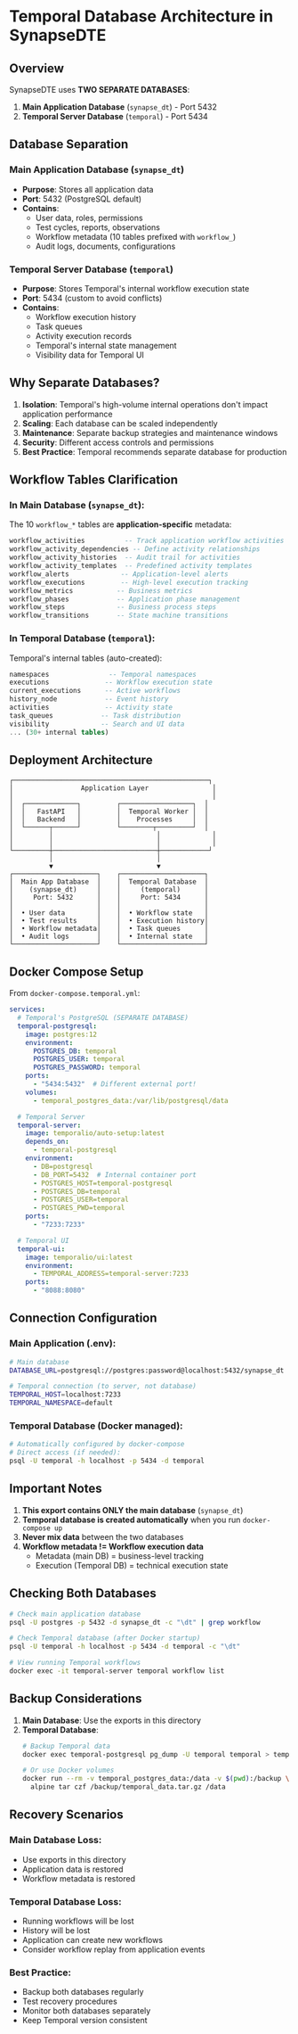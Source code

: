 # Temporal Database Architecture in SynapseDTE

## Overview

SynapseDTE uses **TWO SEPARATE DATABASES**:

1. **Main Application Database** (`synapse_dt`) - Port 5432
2. **Temporal Server Database** (`temporal`) - Port 5434

## Database Separation

### Main Application Database (`synapse_dt`)
- **Purpose**: Stores all application data
- **Port**: 5432 (PostgreSQL default)
- **Contains**:
  - User data, roles, permissions
  - Test cycles, reports, observations
  - Workflow metadata (10 tables prefixed with `workflow_`)
  - Audit logs, documents, configurations

### Temporal Server Database (`temporal`)
- **Purpose**: Stores Temporal's internal workflow execution state
- **Port**: 5434 (custom to avoid conflicts)
- **Contains**:
  - Workflow execution history
  - Task queues
  - Activity execution records
  - Temporal's internal state management
  - Visibility data for Temporal UI

## Why Separate Databases?

1. **Isolation**: Temporal's high-volume internal operations don't impact application performance
2. **Scaling**: Each database can be scaled independently
3. **Maintenance**: Separate backup strategies and maintenance windows
4. **Security**: Different access controls and permissions
5. **Best Practice**: Temporal recommends separate database for production

## Workflow Tables Clarification

### In Main Database (`synapse_dt`):
The 10 `workflow_*` tables are **application-specific** metadata:
```sql
workflow_activities          -- Track application workflow activities
workflow_activity_dependencies -- Define activity relationships
workflow_activity_histories  -- Audit trail for activities
workflow_activity_templates  -- Predefined activity templates
workflow_alerts             -- Application-level alerts
workflow_executions         -- High-level execution tracking
workflow_metrics           -- Business metrics
workflow_phases            -- Application phase management
workflow_steps             -- Business process steps
workflow_transitions       -- State machine transitions
```

### In Temporal Database (`temporal`):
Temporal's internal tables (auto-created):
```sql
namespaces               -- Temporal namespaces
executions              -- Workflow execution state
current_executions      -- Active workflows
history_node            -- Event history
activities              -- Activity state
task_queues            -- Task distribution
visibility             -- Search and UI data
... (30+ internal tables)
```

## Deployment Architecture

```
┌─────────────────────────────────────────────────┐
│                 Application Layer                │
│                                                  │
│  ┌─────────────┐         ┌──────────────────┐  │
│  │   FastAPI   │         │  Temporal Worker │  │
│  │   Backend   │         │    Processes     │  │
│  └──────┬──────┘         └────────┬─────────┘  │
│         │                          │             │
│         │                          │             │
└─────────┼──────────────────────────┼────────────┘
          │                          │
          ▼                          ▼
┌─────────────────────┐    ┌─────────────────────┐
│  Main App Database  │    │  Temporal Database  │
│    (synapse_dt)     │    │     (temporal)      │
│     Port: 5432      │    │     Port: 5434      │
│                     │    │                     │
│  • User data        │    │  • Workflow state   │
│  • Test results     │    │  • Execution history│
│  • Workflow metadata│    │  • Task queues      │
│  • Audit logs       │    │  • Internal state   │
└─────────────────────┘    └─────────────────────┘
```

## Docker Compose Setup

From `docker-compose.temporal.yml`:

```yaml
services:
  # Temporal's PostgreSQL (SEPARATE DATABASE)
  temporal-postgresql:
    image: postgres:12
    environment:
      POSTGRES_DB: temporal
      POSTGRES_USER: temporal
      POSTGRES_PASSWORD: temporal
    ports:
      - "5434:5432"  # Different external port!
    volumes:
      - temporal_postgres_data:/var/lib/postgresql/data

  # Temporal Server
  temporal-server:
    image: temporalio/auto-setup:latest
    depends_on:
      - temporal-postgresql
    environment:
      - DB=postgresql
      - DB_PORT=5432  # Internal container port
      - POSTGRES_HOST=temporal-postgresql
      - POSTGRES_DB=temporal
      - POSTGRES_USER=temporal
      - POSTGRES_PWD=temporal
    ports:
      - "7233:7233"

  # Temporal UI
  temporal-ui:
    image: temporalio/ui:latest
    environment:
      - TEMPORAL_ADDRESS=temporal-server:7233
    ports:
      - "8088:8080"
```

## Connection Configuration

### Main Application (.env):
```bash
# Main database
DATABASE_URL=postgresql://postgres:password@localhost:5432/synapse_dt

# Temporal connection (to server, not database)
TEMPORAL_HOST=localhost:7233
TEMPORAL_NAMESPACE=default
```

### Temporal Database (Docker managed):
```bash
# Automatically configured by docker-compose
# Direct access (if needed):
psql -U temporal -h localhost -p 5434 -d temporal
```

## Important Notes

1. **This export contains ONLY the main database** (`synapse_dt`)
2. **Temporal database is created automatically** when you run `docker-compose up`
3. **Never mix data** between the two databases
4. **Workflow metadata != Workflow execution data**
   - Metadata (main DB) = business-level tracking
   - Execution (Temporal DB) = technical execution state

## Checking Both Databases

```bash
# Check main application database
psql -U postgres -p 5432 -d synapse_dt -c "\dt" | grep workflow

# Check Temporal database (after Docker startup)
psql -U temporal -h localhost -p 5434 -d temporal -c "\dt"

# View running Temporal workflows
docker exec -it temporal-server temporal workflow list
```

## Backup Considerations

1. **Main Database**: Use the exports in this directory
2. **Temporal Database**: 
   ```bash
   # Backup Temporal data
   docker exec temporal-postgresql pg_dump -U temporal temporal > temporal_backup.sql
   
   # Or use Docker volumes
   docker run --rm -v temporal_postgres_data:/data -v $(pwd):/backup \
     alpine tar czf /backup/temporal_data.tar.gz /data
   ```

## Recovery Scenarios

### Main Database Loss:
- Use exports in this directory
- Application data is restored
- Workflow metadata is restored

### Temporal Database Loss:
- Running workflows will be lost
- History will be lost
- Application can create new workflows
- Consider workflow replay from application events

### Best Practice:
- Backup both databases regularly
- Test recovery procedures
- Monitor both databases separately
- Keep Temporal version consistent